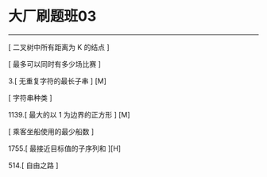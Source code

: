 # 大厂刷题班03

---

[ 二叉树中所有距离为 K 的结点 ]

[ 最多可以同时有多少场比赛 ]

3.[ 无重复字符的最长子串 ] [M]

[ 字符串种类 ]

1139.[ 最大的以 1 为边界的正方形 ] [M]

[ 乘客坐船使用的最少船数 ]

1755.[ 最接近目标值的子序列和 ][H]

514.[ 自由之路 ]


